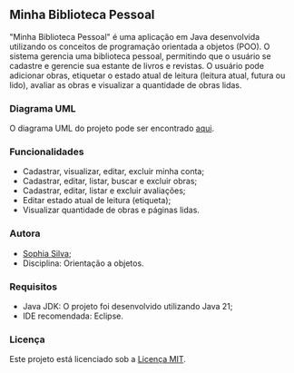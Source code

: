 ## Minha Biblioteca Pessoal

"Minha Biblioteca Pessoal" é uma aplicação em Java desenvolvida utilizando os conceitos de programação orientada a objetos (POO). O sistema gerencia uma biblioteca pessoal, permitindo que o usuário se cadastre e gerencie sua estante de livros e revistas. O usuário pode adicionar obras, etiquetar o estado atual de leitura (leitura atual, futura ou lido), avaliar as obras e visualizar a quantidade de obras lidas.

### Diagrama UML

O diagrama UML do projeto pode ser encontrado [aqui](./UML.pdf).

### Funcionalidades

- Cadastrar, visualizar, editar, excluir minha conta;
- Cadastrar, editar, listar, buscar e excluir obras;
- Cadastrar, editar, listar e excluir avaliações;
- Editar estado atual de leitura (etiqueta);
- Visualizar quantidade de obras e páginas lidas.

### Autora

- [Sophia Silva](https://www.linkedin.com/in/sophia-silva-a725a830a/);
- Disciplina: Orientação a objetos.

### Requisitos

- Java JDK: O projeto foi desenvolvido utilizando Java 21;
- IDE recomendada: Eclipse.

### Licença

Este projeto está licenciado sob a [Licença MIT](./LICENSE.txt).
